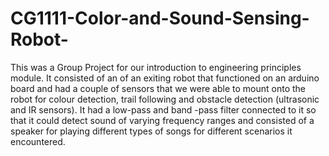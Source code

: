 # CG1111-Color-and-Sound-Sensing-Robot-
This was a Group Project for our introduction to engineering principles module. It consisted of an of an exiting robot that functioned on an arduino board 
and had a couple of sensors that we were able to mount onto the robot for colour detection, trail following and obstacle detection (ultrasonic and IR sensors).
It had a low-pass and band -pass filter connected to it so that it could detect sound of varying frequency ranges and consisted of a speaker for playing 
different types of songs for different scenarios it encountered.
